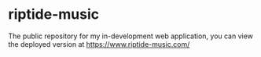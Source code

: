 # riptide-music
The public repository for my in-development web application, you can view the deployed version at https://www.riptide-music.com/
